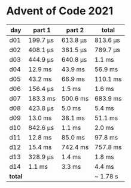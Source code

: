 # Advent of Code 2021

| day | part 1    | part 2   | total    |
|-----|-----------|----------|----------|
| d01 |  199.7 µs | 613.8 µs | 813.6 µs |
| d02 |  408.1 µs | 381.5 µs | 789.7 µs |
| d03 |  444.9 µs | 640.8 µs | 1.1 ms   |
| d04 |  12.9 ms  | 43.9 ms  | 56.9 ms  |
| d05 |  43.2 ms  | 66.9 ms  | 110.1 ms |
| d06 |  156.4 µs | 1.5 ms   | 1.6 ms   |
| d07 |  183.3 ms | 500.6 ms | 683.9 ms |
| d08 |  423.8 µs | 5.0 ms   | 5.4 ms   |
| d09 |  13.0 ms  | 38.1 ms  | 51.1 ms  |
| d10 |  842.6 µs | 1.1 ms   | 2.0 ms   |
| d11 |  12.8 ms  | 85.0 ms  | 97.8 ms  |
| d12 |  15.4 ms  | 742.4 ms | 757.8 ms |
| d13 |  328.9 µs | 1.4 ms   | 1.8 ms   |
| d14 |  1.1 ms   | 3.3 ms   | 4.4 ms   |
| **total** |     |          | ~ 1.78 s |               |               |
